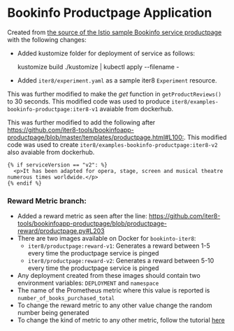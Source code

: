# Bookinfo Productpage Application

Created from [the source of the Istio sample Bookinfo service productpage](https://github.com/istio/istio/tree/master/samples/bookinfo/src/productpage) with the following changes:

- Added kustomize folder for deployment of service as follows:

    kustomize build ./kustomize | kubectl apply --filename -

- Added `iter8/experiment.yaml` as a sample iter8 `Experiment` resource.

This was further modified to make the _get_ function in `getProductReviews()` to 30 seconds. This modified code was used to produce `iter8/examples-bookinfo-productpage:iter8-v1` avaiable from dockerhub.

This was further modified to add the following after <https://github.com/iter8-tools/bookinfoapp-productpage/blob/master/templates/productpage.html#L100:>.
This modified code was used to create `iter8/examples-bookinfo-productpage:iter8-v2` also avaiable from dockerhub.

    {% if serviceVersion == "v2": %}
      <p>It has been adapted for opera, stage, screen and musical theatre numerous times worldwide.</p>
    {% endif %}


### Reward Metric branch:
- Added a reward metric as seen after the line: <https://github.com/iter8-tools/bookinfoapp-productpage/blob/productpage-reward/productpage.py#L203>
- There are two images available on Docker for `bookinto-iter8`:
  - `iter8/productpage:reward-v1`: Generates a reward between 1-5 every time the productpage service is pinged
  - `iter8/productpage:reward-v2`: Generates a reward between 5-10 every time the productpage service is pinged
- Any deployment created from these images should contain two environment variables: `DEPLOYMENT` and `namespace`
- The name of the Prometheus metric where this value is reported is `number_of_books_purchased_total`
- To change the reward metric to any other value change the random number being generated
- To change the kind of metric to any other metric, follow the tutorial [here](https://github.com/iter8-tools/metrics-collection)
